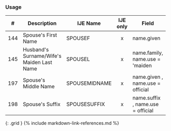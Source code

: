 ### Usage


| **#** |  **Description**   |  **IJE Name**   | IJE only |  **Field**  |  **Type**  | **Value Set**  |
| :---------: | ------------- | ------------ | :----------: |---------- | -------- | -------- |
| 144 | Spouse's First Name | SPOUSEF| x|name.given | string |  | 
| 145 | Husband's Surname/Wife's Maiden Last Name | SPOUSEL | x|name.family, name.use = 'maiden | string |  | 
| 197 | Spouse's Middle Name | SPOUSEMIDNAME| x|name.given , name.use = official | string |  | 
| 198 | Spouse's Suffix | SPOUSESUFFIX| x|name.suffix , name.use = official | string |  | 
{: .grid }
{% include markdown-link-references.md %}

